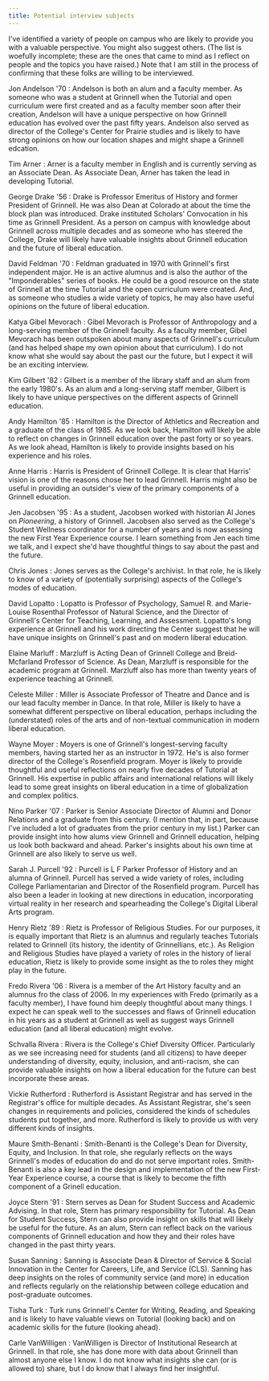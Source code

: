 ```yaml
---
title: Potential interview subjects
---
```

I've identified a variety of people on campus who are likely to
provide you with a valuable perspective.  You might also suggest
others.  (The list is woefully incomplete; these are the ones that
came to mind as I reflect on people and the topics you have raised.)
Note that I am still in the process of confirming that these folks
are willing to be interviewed.

Jon Andelson '70
  : Andelson is both an alum and a faculty member.  As someone who
    was a student at Grinnell when the Tutorial and open curriculum
    were first created and as a faculty member soon after their creation,
    Andelson will have a unique perspective on how Grinnell education has
    evolved over the past fifty years.  Andelson also served as director
    of the College's Center for Prairie studies and is likely to 
    have strong opinions on how our location shapes and might shape
    a Grinnell edcation.

Tim Arner
  : Arner is a faculty member in English and is currently serving
    as an Associate Dean.  As Associate Dean, Arner has taken the
    lead in developing Tutorial.

George Drake '56
  : Drake is Professor Emeritus of History and former President of
    Grinnell.  He was also Dean at Colorado at about the time the
    block plan was introduced.  Drake instituted Scholars' Convocation 
    in his time as Grinnell President.  As a person on campus with 
    knowledge about Grinnell across multiple decades and as someone
    who has steered the College, Drake will likely have valuable
    insights about Grinnell education and the future of liberal
    education.

David Feldman '70
  : Feldman graduated in 1970 with Grinnell's first independent
    major.  He is an active alumnus and is also the author of
    the "Imponderables" series of books.  He could be a good
    resource on the state of Grinnell at the time Tutorial and
    the open curriculum were created.  And, as someone who studies
    a wide variety of topics, he may also have useful opinions
    on the future of liberal education.

Katya Gibel Mevorach
  : Gibel Mevorach is Professor of Anthropology and a long-serving
    member of the Grinnell faculty.  As a faculty member, Gibel
    Mevorach has been outspoken about many aspects of Grinnell's
    curriculum (and has helped shape my own opinion about that
    curriculum).  I do not know what she would say about the past
    our the future, but I expect it will be an exciting interview.

Kim Gilbert '82
  : Gilbert is a member of the library staff and an alum from the
    early 1980's.  As an alum and a long-serving staff member, Gilbert
    is likely to have unique perspectives on the different aspects
    of Grinnell education.

Andy Hamilton '85
  : Hamilton is the Director of Athletics and Recreation and a
    graduate of the class of 1985.  As we look back, Hamilton 
    will likely be able to reflect on changes in Grinnell education 
    over the past forty or so years.  As we look ahead, Hamilton
    is likely to provide insights based on his experience and his
    roles.

Anne Harris
  : Harris is President of Grinnell College.  It is clear that 
    Harris' vision is one of the reasons chose her to lead Grinnell.
    Harris might also be useful in providing an outsider's view
    of the primary components of a Grinnell education.

Jen Jacobsen '95
  : As a student, Jacobsen worked with historian Al Jones on
    _Pioneering_, a history of Grinnell.  Jacobsen also served
    as the College's Student Wellness coordinator for a number
    of years and is now assessing the new First Year Experience
    course.  I learn something from Jen each time we talk, and
    I expect she'd have thoughtful things to say about the past
    and the future.

Chris Jones
  : Jones serves as the College's archivist.  In that role, he is 
    likely to know of a variety of (potentially surprising) aspects 
    of the College's modes of education.

David Lopatto
  : Lopatto is Professor of Psychology, Samuel R. and Marie-Louise
    Rosenthal Professor of Natural Science, and the Director of
    Grinnell's Center for Teaching, Learning, and Assessment.  Lopatto's
    long experience at Grinnell and his work directing the Center suggest
    that he will have unique insights on Grinnell's past and on 
    modern liberal education.

Elaine Marluff
  : Marzluff is Acting Dean of Grinnell College and Breid-Mcfarland 
    Professor of Science.  As Dean, Marzluff is responsible for the
    academic program at Grinnell.  Marzluff also has more than
    twenty years of experience teaching at Grinnell.

Celeste Miller
  : Miller is Associate Professor of Theatre and Dance and is our
    lead faculty member in Dance.  In that role, Miller is likely
    to have a somewhat different perspective on liberal education,
    perhaps including the (understated) roles of the arts and of
    non-textual communication in modern liberal education.

Wayne Moyer
  : Moyers is one of Grinnell's longest-serving faculty members, having
    started her as an instructor in 1972.  He's is also former
    director of the College's Rosenfield program.  Moyer is likely
    to provide thoughtful and useful reflections on nearly five
    decades of Tutorial at Grinnell.  His expertise in public affairs
    and international relations will likely lead to some great
    insights on liberal education in a time of globalization and
    complex politics.

Nino Parker '07
  : Parker is Senior Associate Director of Alumni and Donor
    Relations and a graduate from this century.  (I mention
    that, in part, because I've included a lot of graduates
    from the prior century in my list.)  Parker can provide
    insight into how alums view Grinnell and Grinnell education,
    helping us look both backward and ahead.  Parker's insights
    about his own time at Grinnell are also likely to serve
    us well.

Sarah J. Purcell '92
  : Purcell is L F Parker Professor of History and an alumna of
    Grinnell.  Purcell has served a wide variety of roles, including
    College Parliamentarian and Director of the Rosenfield program.
    Purcell has also been a leader in looking at new directions in
    education, incorporating virtual reality in her research and
    spearheading the College's Digital Liberal Arts program.

Henry Rietz '89
  : Rietz is Professor of Religious Studies.  For our purposes,
    it is equally important that Rietz is an alumnus and regularly
    teaches Tutorials related to Grinnell (its history, the identity
    of Grinnellians, etc.).  As Religion and Religious Studies have
    played a variety of roles in the history of lieral education,
    Rietz is likely to provide some insight as the to roles they
    might play in the future.

Fredo Rivera '06
  : Rivera is a member of the Art History faculty and an alumnus
    fro the class of 2006.  In my experiences with Fredo (primarily
    as a faculty member), I have found him deeply thoughtful 
    about many things.  I expect he can speak well to the successes
    and flaws of Grinnell education in his years as a student at
    Grinnell as well as suggest ways Grinnell education (and all
    liberal education) might evolve.

Schvalla Rivera
  : Rivera is the College's Chief Diversity Officer.  Particularly
    as we see increasing need for students (and all citizens) to have
    deeper understanding of diversity, equity, inclusion, and 
    anti-racism, she can provide valuable insights on how a liberal
    education for the future can best incorporate these areas.

Vickie Rutherford
  : Rutherford is Assistant Registrar and has served in the Registrar's
    office for multiple decades.  As Assistant Registrar, she's seen
    changes in requirements and policies, considered the kinds of
    schedules students put together, and more.  Rutherford is likely
    to provide us with very different kinds of insights.

Maure Smith-Benanti
  : Smith-Benanti is the College's Dean for Diversity, Equity, and 
    Inclusion.  In that role, she regularly reflects on the ways
    Grinnell's modes of education do and do not serve important
    roles.  Smith-Benanti is also a key lead in the design and
    implementation of the new First-Year Experience course, a
    course that is likely to become the fifth component of a
    Grinell education.

Joyce Stern '91
  : Stern serves as Dean for Student Success and Academic Advising.
    In that role, Stern has primary responsibility for Tutorial.
    As Dean for Student Success, Stern can also provide insight on
    skills that will likely be useful for the future.  As an alum,
    Stern can reflect back on the various components of Grinnell
    education and how they and their roles have changed in the past
    thirty years.

Susan Sanning
  : Sanning is Associate Dean & Director of Service & Social Innovation
    in the Center for Careers, Life, and Service (CLS).  Sanning has
    deep insights on the roles of community service (and more) in 
    education and reflects regularly on the relationship between
    college education and post-graduate outcomes.

Tisha Turk
  : Turk runs Grinnell's Center for Writing, Reading, and Speaking
    and is likely to have valuable views on Tutorial (looking back)
    and on academic skills for the future (looking ahead).

Carle VanWilligen
  : VanWilligen is Director of Institutional Research at Grinnell.
    In that role, she has done more with data about Grinnell than
    almost anyone else I know.  I do not know what insights she
    can (or is allowed to) share, but I do know that I always find
    her insightful.


